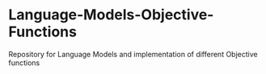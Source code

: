 # Language-Models-Objective-Functions
Repository for Language Models and implementation of different Objective functions
